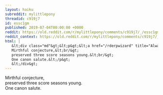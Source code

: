 ```yaml
---
layout: haiku
subreddit: mylittlepony
threadid: c919j7
id: essc1gm
published: 2019-07-04T00:00:00 +0000
reddit: https://old.reddit.com/r/mylittlepony/comments/c919j7/_/essc1gm
reddit_context: https://old.reddit.com/r/mylittlepony/comments/c919j7/_/essc1gm?context=3
html: |
   &lt;div class="md"&gt;&lt;p&gt;&lt;a href="/rderpwizard" title="Always Relevant / Immutable Epitaph / Paper Bag Archive"&gt;&lt;/a&gt;
   Mirthful conjecture,&lt;br/&gt;
   preserved three score seasons young.&lt;br/&gt;
   One canon salute.&lt;/p&gt;
   &lt;/div&gt;
---
```


[](/rderpwizard "Always Relevant / Immutable Epitaph / Paper Bag Archive")
Mirthful conjecture,  
preserved three score seasons young.  
One canon salute.